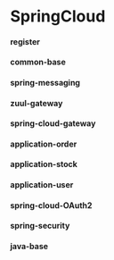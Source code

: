 SpringCloud
====================================================================================== 
#### register
    
#### common-base
    
#### spring-messaging
    
#### zuul-gateway
    
#### spring-cloud-gateway
    
#### application-order
    
#### application-stock
    
#### application-user
    
#### spring-cloud-OAuth2
    
#### spring-security
    
#### java-base
    
     
    
   
    
    
    